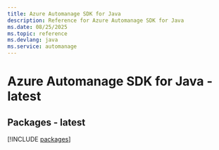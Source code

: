 ```yaml
---
title: Azure Automanage SDK for Java
description: Reference for Azure Automanage SDK for Java
ms.date: 08/25/2025
ms.topic: reference
ms.devlang: java
ms.service: automanage
---
```

# Azure Automanage SDK for Java - latest
## Packages - latest
[!INCLUDE [packages](automanage-index.md)]